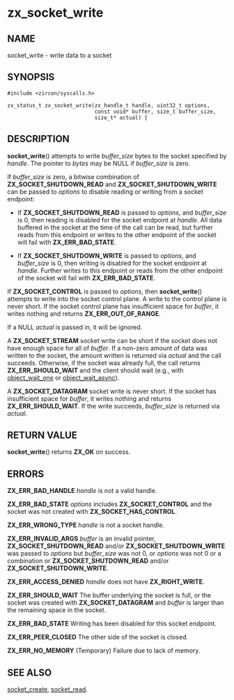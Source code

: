 # zx_socket_write

## NAME

socket_write - write data to a socket

## SYNOPSIS

```
#include <zircon/syscalls.h>

zx_status_t zx_socket_write(zx_handle_t handle, uint32_t options,
                            const void* buffer, size_t buffer_size,
                            size_t* actual) {
```

## DESCRIPTION

**socket_write**() attempts to write *buffer_size* bytes to the socket specified
by *handle*. The pointer to *bytes* may be NULL if *buffer_size* is zero.

If *buffer_size* is zero, a bitwise combination of **ZX_SOCKET_SHUTDOWN_READ** and
**ZX_SOCKET_SHUTDOWN_WRITE** can be passed to *options* to disable reading or
writing from a socket endpoint:

 * If **ZX_SOCKET_SHUTDOWN_READ** is passed to *options*, and *buffer_size* is
   0, then reading is disabled for the socket endpoint at *handle*. All data
   buffered in the socket at the time of the call can be read, but further reads
   from this endpoint or writes to the other endpoint of the socket will fail
   with **ZX_ERR_BAD_STATE**.

 * If **ZX_SOCKET_SHUTDOWN_WRITE** is passed to *options*, and *buffer_size* is
   0, then writing is disabled for the socket endpoint at *handle*. Further
   writes to this endpoint or reads from the other endpoint of the socket will
   fail with **ZX_ERR_BAD_STATE**.

If **ZX_SOCKET_CONTROL** is passed to *options*, then **socket_write**()
attempts to write into the socket control plane. A write to the control plane is
never short. If the socket control plane has insufficient space for *buffer*, it
writes nothing and returns **ZX_ERR_OUT_OF_RANGE**.

If a NULL *actual* is passed in, it will be ignored.

A **ZX_SOCKET_STREAM** socket write can be short if the socket does not have
enough space for all of *buffer*. If a non-zero amount of data was written to
the socket, the amount written is returned via *actual* and the call succeeds.
Otherwise, if the socket was already full, the call returns
**ZX_ERR_SHOULD_WAIT** and the client should wait (e.g., with
[object_wait_one](object_wait_one.md) or
[object_wait_async](object_wait_async.md)).

A **ZX_SOCKET_DATAGRAM** socket write is never short. If the socket has
insufficient space for *buffer*, it writes nothing and returns
**ZX_ERR_SHOULD_WAIT**. If the write succeeds, *buffer_size* is returned via
*actual*.

## RETURN VALUE

**socket_write**() returns **ZX_OK** on success.

## ERRORS

**ZX_ERR_BAD_HANDLE**  *handle* is not a valid handle.

**ZX_ERR_BAD_STATE**  *options* includes **ZX_SOCKET_CONTROL** and the
socket was not created with **ZX_SOCKET_HAS_CONTROL**.

**ZX_ERR_WRONG_TYPE**  *handle* is not a socket handle.

**ZX_ERR_INVALID_ARGS**  *buffer* is an invalid pointer,
**ZX_SOCKET_SHUTDOWN_READ** and/or **ZX_SOCKET_SHUTDOWN_WRITE** was passed to
*options* but *buffer_size* was not 0, or *options* was not 0 or a combination
or **ZX_SOCKET_SHUTDOWN_READ** and/or **ZX_SOCKET_SHUTDOWN_WRITE**.

**ZX_ERR_ACCESS_DENIED**  *handle* does not have **ZX_RIGHT_WRITE**.

**ZX_ERR_SHOULD_WAIT**  The buffer underlying the socket is full, or
the socket was created with **ZX_SOCKET_DATAGRAM** and *buffer* is
larger than the remaining space in the socket.

**ZX_ERR_BAD_STATE**  Writing has been disabled for this socket endpoint.

**ZX_ERR_PEER_CLOSED**  The other side of the socket is closed.

**ZX_ERR_NO_MEMORY**  (Temporary) Failure due to lack of memory.

## SEE ALSO

[socket_create](socket_create.md),
[socket_read](socket_read.md).
